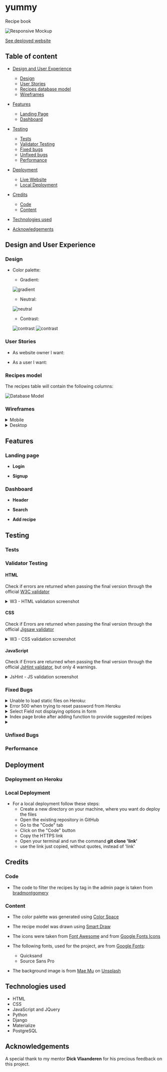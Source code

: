 # yummy
Recipe book 


![Responsive Mockup]()

[See deployed website]()

## Table of content

- [Design and User Experience](#design-and-user-experience)
  - [Design](#design)
  - [User Stories](#user-stories)
  - [Recipes database model](#recipes-model)
  - [Wireframes](#wireframes)

- [Features](#features)
  - [Landing Page](#landing-page)
  - [Dashboard](#dashboard)

- [Testing](#testing)
  - [Tests](#tests)
  - [Validator Testing](#validator-testing)
  - [Fixed bugs](#fixed-bugs)
  - [Unfixed bugs](#unfixed-bugs)
  - [Performance](#performance)

- [Deployment](#deployment)
  - [Live Website](#live-website)
  - [Local Deployment](#local-deployment)

- [Credits](#credits)
  - [Code](#code)
  - [Content](#content)

- [Technologies used](#technologies-used)

- [Acknowledgements](#acknowledgements)

## Design and User Experience

### Design

- Color palette:
  - Gradient:

  ![gradient](media/design/gradient-palette.png)

  - Neutral:

  ![neutral](media/design/neutral.png)

  - Contrast:

  ![contrast](media/design/contrast.png)
  ![contrast](media/design/contrast-1.png)

### User Stories

- As website owner I want:

- As a user I want:


### Recipes model

The recipes table will contain the following columns:

![Database Model](media/design/recipe-model.png)

### Wireframes

<details>
  <summary>Mobile</summary>

   ![Mobile Wireframe](media/wireframes/mobile/landing-page.png)
   ![Mobile Wireframe](media/wireframes/mobile/signup.png)
   ![Mobile Wireframe](media/wireframes/mobile/login.png)
   ![Mobile Wireframe](media/wireframes/mobile/dashboard.png)
   ![Mobile Wireframe](media/wireframes/mobile/sidebar.png)
   ![Mobile Wireframe](media/wireframes/mobile/new-recipe.png)
   ![Mobile Wireframe](media/wireframes/mobile/recipe-page-overview.png)
   ![Mobile Wireframe](media/wireframes/mobile/recipe-page-full.png)
   ![Mobile Wireframe](media/wireframes/mobile/profile.png)

</details>


<details>
  <summary>Desktop</summary>

   ![Desktop Wireframe](media/wireframes/desktop/landing-page.png)
   ![Desktop Wireframe](media/wireframes/desktop/signup.png)
   ![Desktop Wireframe](media/wireframes/desktop/dashboard.png)
   ![Desktop Wireframe](media/wireframes/desktop/new-recipe.png)
   ![Desktop Wireframe](media/wireframes/desktop/recipe-page.png)
   ![Desktop Wireframe](media/wireframes/desktop/profile.png)

</details>


## Features 


### Landing page

- __Login__

- __Signup__


### Dashboard

- __Header__

- __Search__

- __Add recipe__



## Testing 


### Tests


### Validator Testing

#### HTML

 Check if errors are returned when passing the final version through the official [W3C validator](https://validator.w3.org/nu/#textarea)

  <details>

  <summary>W3 - HTML validation screenshot</summary>

  ![Image]()
  </details>


#### CSS

 Check if Errors are returned when passing the final version through the official [Jigsaw validator](https://jigsaw.w3.org/css-validator/validator)

  <details>

  <summary>W3 - CSS validation screenshot</summary>
  
  ![Image]()
  </details>


#### JavaScript

Check if Errors are returned when passing the final version through the official [JsHint validator](https://jshint.com/), but only 4 warnings.


<details>
  <summary>JsHint - JS validation screenshot</summary>

  ![Image]()

</details>


### Fixed Bugs

<details>
  <summary> Unable to load static files on Heroku:</summary>

  - Issue: The deployed app is not loading static files correctly, because it seems to add a Cloudinary file path in the middle.

![Coudinary Error](media/errors/cloudinary-error.png)

  - Fix: After troubleshooting I could see that the issue was caused by the __DISABLE_COLLECTSTATIC__ Config Var, which I had not removed yet. After removing this Config Var the page loads correctly.

</details>

    
<details>
  <summary>Error 500 when trying to reset password from Heroku</summary>

  - Issue: When trying to reset the password from the deployed website I received Server Error 500.

![SMTP Error](media/errors/reset-password-error.png)

  - Fix: After troubleshooting I could see that the issue was caused by the Outlook SMTP credentials, and the issue was related not only to the reset password link, but to all SMTP functionalities. I decided to switch to Gmail SMTP which solved the issue.

</details>


<details>
  <summary>Select Field not displaying options in form</summary>

  - Issue: When adding the select field to the 'Add recipes' form, the options where not showing and I could only see the label.

![Select Field Error](media/errors/options-field-not-displaying.png)

  - Fix: The issue was caused by the Materialize CSS form, which requires for the select fields to be initialized via JS.

![Select Field Fix](media/errors/options-field-not-displaying-fix.png)

</details>

<details>
  <summary>Index page broke after adding function to provide suggested recipes</summary>

  - Issue: To provide the recipes suggestion, the function was filtering the results based on the user ID, so that users can see only their recipes. When I first implemented this option I was logged in as admin. After logging out I received this error.

![Anonymous User Error](media/errors/anonymous-user-error.png)

  - Fix: The issue was caused by the Materialize CSS form, which requires for the select fields to be initialized via JS.

![Anonymous User Fix](media/errors/anonymous-user-fix.png)

</details>


<details>
  <summary> </summary>


</details>


### Unfixed Bugs


### Performance


## Deployment

### Deployment on Heroku

### Local Deployment
  - For a local deployment follow these steps:
    - Create a new directory on your machine, where you want do deploy the files
    - Open the existing repository in GitHub
    - Go to the "Code" tab
    - Click on the "Code" button
    - Copy the HTTPS link
    - Open your terminal and run the command __git clone 'link'__
    - use the link just copied, without quotes, instead of 'link'


## Credits 

### Code

- The code to filter the recipes by tag in the admin page is taken from [bradmontgomery](https://bradmontgomery.net/blog/django-admin-filters-arrayfields/)

### Content

- The color palette was generated using [Color Space](https://mycolor.space/)
- The recipe model was drawn using [Smart Draw](https://www.smartdraw.com/)

- The icons were taken from [Font Awesome](https://fontawesome.com/) and from [Google Fonts Icons](https://fonts.google.com/icons)

- The following fonts, used for the project, are from [Google Fonts](https://fonts.google.com/):
  - Quicksand
  - Source Sans Pro

- The background image is from [Mae Mu](https://unsplash.com/@picoftasty?utm_source=unsplash&utm_medium=referral&utm_content=creditCopyText) on [Unsplash](https://unsplash.com/photos/_h-2jrL9cMU?utm_source=unsplash&utm_medium=referral&utm_content=creditCopyText)
  

## Technologies used

  - HTML
  - CSS
  - JavaScript and JQuery
  - Python
  - Django
  - Materialize
  - PostgreSQL

## Acknowledgements

A special thank to my mentor __Dick Vlaanderen__ for his precious feedback on this project.